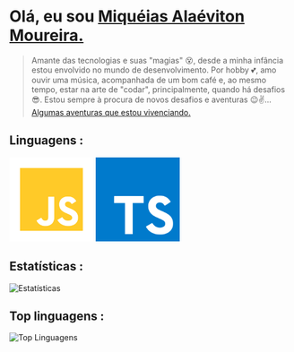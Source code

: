 # Olá, eu sou [ Miquéias Alaéviton Moureira. ](https://github.com/miqueias-moureira)

> Amante das tecnologias e suas "magias" 😵, desde a minha infância estou envolvido no mundo de desenvolvimento. Por hobby 💕, amo ouvir uma música, acompanhada de um bom café e, ao mesmo tempo, estar na arte de "codar", principalmente, quando há desafios 😎. Estou sempre à procura de novos desafios e aventuras 😉✌... [ Algumas aventuras que estou vivenciando. ](https://www.udemy.com/user/miqueias-alaeviton-moureira/) 

## Linguagens : <br/>
<img src="https://raw.githubusercontent.com/miqueias-moureira/miqueias-moureira/master/assets/js.png" width="150">
<img src="https://raw.githubusercontent.com/miqueias-moureira/miqueias-moureira/master/assets/ts.png" width="150">

## Estatísticas : <br/>
![ Estatísticas ](https://github-readme-stats.vercel.app/api?username=miqueias-moureira&show_icons=true&theme=radical)

## Top linguagens : <br/>
![ Top Linguagens ](https://github-readme-stats.vercel.app/api/top-langs/?username=miqueias-moureira)

<!--
**miqueias-moureira/miqueias-moureira** is a ✨ _special_ ✨ repository because its `README.md` (this file) appears on your GitHub profile.

Here are some ideas to get you started:

- 🔭 I’m currently working on ...
- 🌱 I’m currently learning ...
- 👯 I’m looking to collaborate on ...
- 🤔 I’m looking for help with ...
- 💬 Ask me about ...
- 📫 How to reach me: ...
- 😄 Pronouns: ...
- ⚡ Fun fact: ...
-->
